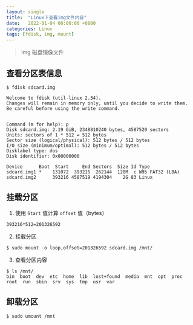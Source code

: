 ```yaml
---
layout: single
title:  "Linux下查看img文件内容"
date:   2022-01-04 00:00:00 +0800
categories: Linux
tags: [fdisk, img, mount]
---
```


> img 磁盘镜像文件

## 查看分区表信息
```shell
$ fdisk sdcard.img

Welcome to fdisk (util-linux 2.34).
Changes will remain in memory only, until you decide to write them.
Be careful before using the write command.


Command (m for help): p
Disk sdcard.img: 2.19 GiB, 2348810240 bytes, 4587520 sectors
Units: sectors of 1 * 512 = 512 bytes
Sector size (logical/physical): 512 bytes / 512 bytes
I/O size (minimum/optimal): 512 bytes / 512 bytes
Disklabel type: dos
Disk identifier: 0x00000000

Device      Boot  Start     End Sectors  Size Id Type
sdcard.img1 *    131072  393215  262144  128M  c W95 FAT32 (LBA)
sdcard.img2      393216 4587519 4194304    2G 83 Linux
```

## 挂载分区
1. 使用 ```Start``` 值计算 ```offset``` 值（bytes）
```
393216*512=201326592
```

2. 挂载分区
```shell
$ sudo mount -o loop,offset=201326592 sdcard.img /mnt/
```

3. 查看分区内容
```shell
$ ls /mnt/
bin  boot  dev  etc  home  lib  lost+found  media  mnt  opt  proc  root  run  sbin  srv  sys  tmp  usr  var
```

## 卸载分区
```shell
$ sudo umount /mnt
```
